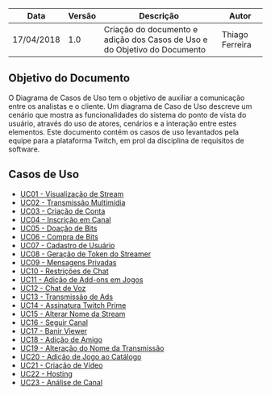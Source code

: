 Data|Versão|Descrição|Autor
-----|------|---------|-------
17/04/2018|1.0|Criação do documento e adição dos Casos de Uso e do Objetivo do Documento|Thiago Ferreira|


## Objetivo do Documento
O Diagrama de Casos de Uso tem o objetivo de auxiliar a comunicação entre os analistas e o cliente. Um diagrama de Caso de Uso descreve um cenário que mostra as funcionalidades do sistema do ponto de vista do usuário, através do uso de atores, cenários e a interação entre estes elementos.
Este documento contém os casos de uso levantados pela equipe para a plataforma Twitch, em prol da disciplina de requisitos de software.

## Casos de Uso 

* [UC01 - Visualização de Stream](Visualização-de-Stream)
* [UC02 - Transmissão Multimídia](Transmissão-Multimídia)
* [UC03 - Criação de Conta](Criação-de-Conta)
* [UC04 - Inscrição em Canal](Inscrição-em-Canal)
* [UC05 - Doação de Bits](Doação-de-Bits)
* [UC06 - Compra de Bits](Compra-de-Bits)
* [UC07 - Cadastro de Usuário](Cadastro-de-Usuário)
* [UC08 - Geração de Token do Streamer](Geração-de-Token-do-Streamer)
* [UC09 - Mensagens Privadas](Mensagens-Privadas)
* [UC10 - Restrições de Chat](Restrições-de-Chat)
* [UC11 - Adição de Add-ons em Jogos](Adição-de-Add-ons-em-Jogos)
* [UC12 - Chat de Voz](Chat-de-Voz)
* [UC13 - Transmissão de Ads](Transmissão-de-Ads)
* [UC14 - Assinatura Twitch Prime](Assinatura-Twitch-Prime)
* [UC15 - Alterar Nome da Stream](Alterar-Nome-da-Stream)
* [UC16 - Seguir Canal](Seguir-Canal)
* [UC17 - Banir Viewer](Banir-Viewer)
* [UC18 - Adição de Amigo](Adição-de-Amigo)
* [UC19 - Alteração do Nome da Transmissão](Alteração-do-Nome-da-Transmissão)
* [UC20 - Adição de Jogo ao Catálogo](Adição-de-Jogo-ao-Catálogo)
* [UC21 - Criação de Vídeo](Criação-de-Vídeo)
* [UC22 - Hosting](Hosting)
* [UC23 - Análise de Canal](Análise-de-Canal)
